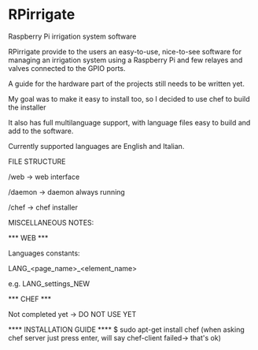 # RPirrigate
Raspberry Pi irrigation system software

RPirrigate provide to the users an easy-to-use, nice-to-see software for managing an irrigation system using a Raspberry Pi and few relayes and valves connected to the GPIO ports.

A guide for the hardware part of the projects still needs to be written yet.

My goal was to make it easy to install too, so I decided to use chef to build the installer

It also has full multilanguage support, with language files easy to build and add to the software.

Currently supported languages are English and Italian.

FILE STRUCTURE

/web      -> web interface

/daemon   -> daemon always running

/chef     -> chef installer


MISCELLANEOUS NOTES:

*** WEB ***

Languages constants:

LANG_<page_name>_<element_name>

e.g. LANG_settings_NEW


*** CHEF ***

Not completed yet -> DO NOT USE YET





**** INSTALLATION GUIDE ****
$ sudo apt-get install chef (when asking chef server just press enter, will say chef-client failed-> that's ok)


